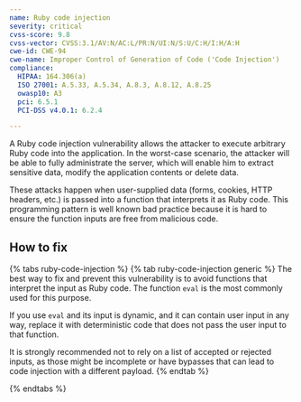```yaml
---
name: Ruby code injection
severity: critical
cvss-score: 9.8
cvss-vector: CVSS:3.1/AV:N/AC:L/PR:N/UI:N/S:U/C:H/I:H/A:H
cwe-id: CWE-94
cwe-name: Improper Control of Generation of Code ('Code Injection')
compliance:
  HIPAA: 164.306(a)
  ISO 27001: A.5.33, A.5.34, A.8.3, A.8.12, A.8.25
  owasp10: A3
  pci: 6.5.1
  PCI-DSS v4.0.1: 6.2.4

---            
```


A Ruby code injection vulnerability allows the attacker to execute arbitrary Ruby code into the application. In the worst-case scenario, the attacker will be able to fully administrate the server, which will enable him to extract sensitive data, modify the application contents or delete data.

These attacks happen when user-supplied data (forms, cookies, HTTP headers, etc.) is passed into a function that interprets it as Ruby code. This programming pattern is well known bad practice because it is hard to ensure the function inputs are free from malicious code.

## How to fix

{% tabs ruby-code-injection %}
{% tab ruby-code-injection generic %}
The best way to fix and prevent this vulnerability is to avoid functions that interpret the input as Ruby code. The function `eval` is the most commonly used for this purpose.

If you use `eval` and its input is dynamic, and it can contain user input in any way, replace it with deterministic code that does not pass the user input to that function.

It is strongly recommended not to rely on a list of accepted or rejected inputs, as those might be incomplete or have bypasses that can lead to code injection with a different payload.
{% endtab %}

{% endtabs %}

